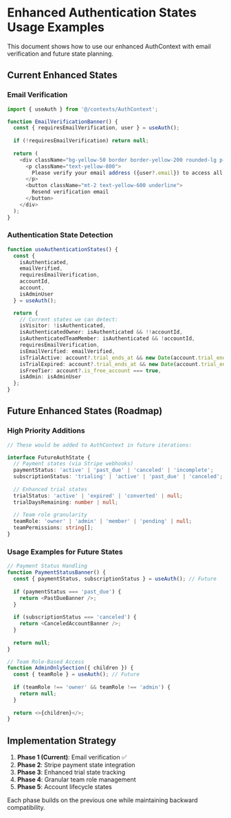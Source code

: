 # Enhanced Authentication States Usage Examples

This document shows how to use our enhanced AuthContext with email verification and future state planning.

## Current Enhanced States

### Email Verification
```typescript
import { useAuth } from '@/contexts/AuthContext';

function EmailVerificationBanner() {
  const { requiresEmailVerification, user } = useAuth();
  
  if (!requiresEmailVerification) return null;
  
  return (
    <div className="bg-yellow-50 border border-yellow-200 rounded-lg p-4 mb-4">
      <p className="text-yellow-800">
        Please verify your email address ({user?.email}) to access all features.
      </p>
      <button className="mt-2 text-yellow-600 underline">
        Resend verification email
      </button>
    </div>
  );
}
```

### Authentication State Detection
```typescript
function useAuthenticationStates() {
  const { 
    isAuthenticated, 
    emailVerified, 
    requiresEmailVerification,
    accountId,
    account,
    isAdminUser 
  } = useAuth();

  return {
    // Current states we can detect:
    isVisitor: !isAuthenticated,
    isAuthenticatedOwner: isAuthenticated && !!accountId,
    isAuthenticatedTeamMember: isAuthenticated && !accountId,
    requiresEmailVerification,
    isEmailVerified: emailVerified,
    isTrialActive: account?.trial_ends_at && new Date(account.trial_ends_at) > new Date(),
    isTrialExpired: account?.trial_ends_at && new Date(account.trial_ends_at) <= new Date(),
    isFreeTier: account?.is_free_account === true,
    isAdmin: isAdminUser
  };
}
```

## Future Enhanced States (Roadmap)

### High Priority Additions
```typescript
// These would be added to AuthContext in future iterations:

interface FutureAuthState {
  // Payment states (via Stripe webhooks)
  paymentStatus: 'active' | 'past_due' | 'canceled' | 'incomplete';
  subscriptionStatus: 'trialing' | 'active' | 'past_due' | 'canceled';
  
  // Enhanced trial states
  trialStatus: 'active' | 'expired' | 'converted' | null;
  trialDaysRemaining: number | null;
  
  // Team role granularity
  teamRole: 'owner' | 'admin' | 'member' | 'pending' | null;
  teamPermissions: string[];
}
```

### Usage Examples for Future States
```typescript
// Payment Status Handling
function PaymentStatusBanner() {
  const { paymentStatus, subscriptionStatus } = useAuth(); // Future
  
  if (paymentStatus === 'past_due') {
    return <PastDueBanner />;
  }
  
  if (subscriptionStatus === 'canceled') {
    return <CanceledAccountBanner />;
  }
  
  return null;
}

// Team Role-Based Access
function AdminOnlySection({ children }) {
  const { teamRole } = useAuth(); // Future
  
  if (teamRole !== 'owner' && teamRole !== 'admin') {
    return null;
  }
  
  return <>{children}</>;
}
```

## Implementation Strategy

1. **Phase 1 (Current)**: Email verification ✅
2. **Phase 2**: Stripe payment state integration
3. **Phase 3**: Enhanced trial state tracking  
4. **Phase 4**: Granular team role management
5. **Phase 5**: Account lifecycle states

Each phase builds on the previous one while maintaining backward compatibility. 